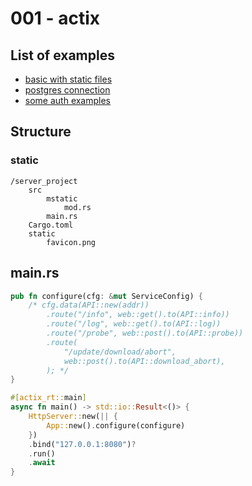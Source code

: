# 001 - actix

## List of examples

* [basic with static files](https://github.com/actix/examples/tree/master/basics/basics)
* [postgres connection](https://github.com/actix/examples/tree/master/databases/postgres)
* [some auth examples](https://github.com/actix/examples/tree/master/auth)

## Structure

### static

```
/server_project
    src
        mstatic
            mod.rs
        main.rs
    Cargo.toml
    static
        favicon.png
```

## main.rs

```rust
pub fn configure(cfg: &mut ServiceConfig) {
    /* cfg.data(API::new(addr))
        .route("/info", web::get().to(API::info))
        .route("/log", web::get().to(API::log))
        .route("/probe", web::post().to(API::probe))
        .route(
            "/update/download/abort",
            web::post().to(API::download_abort),
        ); */
}

#[actix_rt::main]
async fn main() -> std::io::Result<()> {
    HttpServer::new(|| {
        App::new().configure(configure)
    })
    .bind("127.0.0.1:8080")?
    .run()
    .await
}
```
